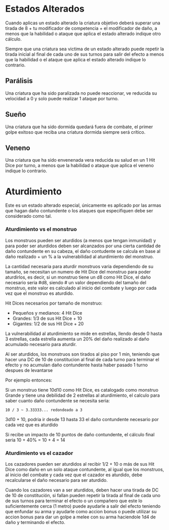 <link rel="stylesheet" href="../../base.css">

# Estados Alterados

Cuando aplicas un estado alterado la criatura objetivo deberá superar una tirada de <span style='color:var(--ataque)'>8</span> + <span style='color:var(--competencia)'>tu modificador de competencia</span> + <span style='color:var(--ataque)'>el modificador de daño</span>, a menos que la habilidad o ataque que aplica el estado alterado indique otro cálculo.

Siempre que una criatura sea victima de un estado alterado puede repetir la tirada inicial al final de cada uno de sus turnos para salir del efecto a menos que la habilidad o el ataque que aplica el estado alterado indique lo contrario.

## Parálisis

Una criatura que ha sido paralizada no puede reaccionar, ve reducida su <span style='color:var(--velocidad)'>velocidad</span> a 0 y solo puede realizar 1 ataque por turno.

## Sueño

Una criatura que ha sido dormida quedará fuera de combate, el primer golpe exitoso que reciba una criatura dormida siempre será crítico.

## Veneno

Una criatura que ha sido <span style='color:var(--veneno)'>envenenada</span> vera reducida su salud en un 1 Hit Dice por turno, a menos que la habilidad o ataque que aplica el veneno indique lo contrario.

# Aturdimiento

Este es un estado alterado especial, únicamente es aplicado por las armas que hagan daño <span style='color:var(--contundente)'>contundente</span> o los ataques que especifiquen debe ser considerado como tal.

### Aturdimiento vs el monstruo

Los monstruos pueden ser aturdidos (a menos que tengan inmunidad) y para poder ser aturdidos deben ser alcanzados por una cierta cantidad de daño <span style='color:var(--contundente)'>contundente</span> en su cabeza, el daño contudente se calcula en base al daño realizado + un % a la vulnerabilidad al aturdimiento del monstruo. 

La cantidad necesaria para aturdir monstruos varia dependiendo de su tamaño, se necesitan un numero de Hit Dice del monstruo para poder aturdirlos, es decir, si un monstruo tiene un d8 como Hit Dice, el daño necesario seria #d8, siendo # un valor dependiendo del tamaño del monstruo, este valor es calculado al inicio del combate y luego por cada vez que el monstruo es aturdido.

Hit Dices necesarios por tamaño de monstruo:

- Pequeños y medianos: 4 Hit Dice
- Grandes: 1/3 de sus Hit Dice + 10
- Gigantes: 1/2 de sus Hit Dice + 20

La vulnerabilidad al aturdimiento se mide en estrellas, llendo desde 0 hasta 3 estrellas, cada estrella aumenta un 20% del daño realizado al daño acumulado necesario para aturdir.

Al ser aturdidos, los monstruos son tirados al piso por 1 min, teniendo que hacer una DC de 10 de constitucion al final de cada turno para terminar el efecto y no acumulan daño <span style='color:var(--contundente)'>contundente</span> hasta haber pasado 1 turno despues de levantarse

Por ejemplo entonces:

Si un monstruo tiene 10d10 como Hit Dice, es catalogado como monstruo Grande y tiene una debilidad de 2 estrellas al aturdimiento, el calculo para saber cuanto daño <span style='color:var(--contundente)'>contundente</span> se necesita seria:

```10 / 3 ~ 3.33333... redondeado a 3```

3d10 + 10, podria ir desde 13 hasta 33 el daño <span style='color:var(--contundente)'>contundente</span> necesario por cada vez que es aturdido

Si recibe un impacto de 10 puntos de daño <span style='color:var(--contundente)'>contundente</span>, el cálculo final seria 10 + 40% = 10 + 4 = 14

### Aturdimiento vs el cazador

Los cazadores pueden ser aturdidos al recibir 1/2 + 10 o más de sus Hit Dice como daño en un solo ataque <span style='color:var(--contundente)'>contundente</span>, al igual que los monstruos, al inicio del combate y cada vez que el cazador es aturdido, debe recalcularse el daño necesario para ser aturdido.

Cuando los cazadores van a ser aturdidos, deben hacer una tirada de DC de 10 de constitución, si fallan pueden repetir la tirada al final de cada uno de sus turnos para terminar el efecto o un compañero que este lo suficientemente cerca (1 metro) puede ayudarle a salir del efecto teniendo que enfundar su arma y ayudarle como accion bonus o puede utilizar su accion bonus para dar un golpe a melee con su arma haciendole <span style='color:var(--ataque)'>1d4</span> de daño y terminando el efecto.